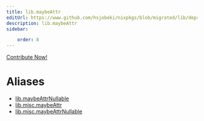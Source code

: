 ```yaml
---
title: lib.maybeAttr
editUrl: https://www.github.com/hsjobeki/nixpkgs/blob/migrated/lib/deprecated.nix#L42C15
description: lib.maybeAttr
sidebar:

    order: 8
---
```


<a href="https://www.github.com/hsjobeki/nixpkgs/blob/migrated/lib/deprecated.nix#L42C15">Contribute Now!</a>


# Aliases

- [lib.maybeAttrNullable](/nix-doc-comments/reference/lib/lib-maybeattrnullable)
- [lib.misc.maybeAttr](/nix-doc-comments/reference/lib/misc/lib-misc-maybeattr)
- [lib.misc.maybeAttrNullable](/nix-doc-comments/reference/lib/misc/lib-misc-maybeattrnullable)


